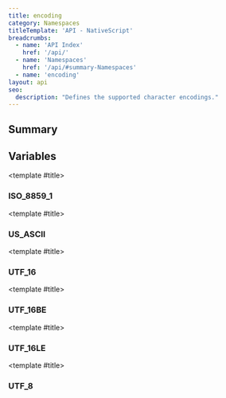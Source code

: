 ```yaml
---
title: encoding
category: Namespaces
titleTemplate: 'API - NativeScript'
breadcrumbs: 
  - name: 'API Index'
    href: '/api/'
  - name: 'Namespaces'
    href: '/api/#summary-Namespaces'
  - name: 'encoding'
layout: api
seo:
  description: "Defines the supported character encodings."
---
```


<!-- This page is auto generated, do not edit manually. -->
<!-- Run "yarn generate:api-docs" to regenerate -->

<script setup lang="ts">
  import { provide } from "vue";
  import API_DATA from "./encoding.data.json";
  
  provide('API_DATA', API_DATA);
</script>

<APIRefHierarchy v-once />

<APIRefComment commentBase64="eyJibG9ja1RhZ3MiOltdLCJtb2RpZmllclRhZ3MiOnt9LCJzdW1tYXJ5IjpbeyJraW5kIjoidGV4dCIsInRleHQiOiJEZWZpbmVzIHRoZSBzdXBwb3J0ZWQgY2hhcmFjdGVyIGVuY29kaW5ncy4ifV19" v-once />

## <Heading ignore>Summary</Heading>

<APIRefSummary v-once />

## Variables

<div class="isConst">

<APIRef for="2390" v-once>

<template #title>

### ISO_8859_1

</template>

</APIRef>

</div>

<div class="isConst">

<APIRef for="2391" v-once>

<template #title>

### US_ASCII

</template>

</APIRef>

</div>

<div class="isConst">

<APIRef for="2392" v-once>

<template #title>

### UTF_16

</template>

</APIRef>

</div>

<div class="isConst">

<APIRef for="2393" v-once>

<template #title>

### UTF_16BE

</template>

</APIRef>

</div>

<div class="isConst">

<APIRef for="2394" v-once>

<template #title>

### UTF_16LE

</template>

</APIRef>

</div>

<div class="isConst">

<APIRef for="2395" v-once>

<template #title>

### UTF_8

</template>

</APIRef>

</div>
